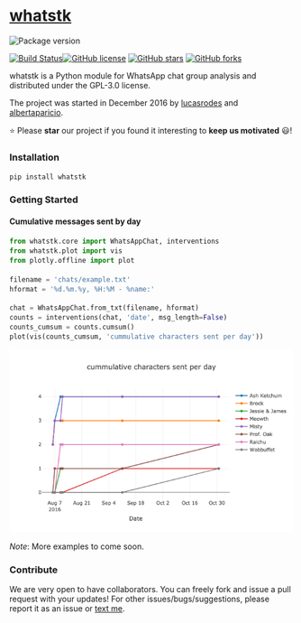 # [whatstk](http://lucasrodes.github.io/whatstk)

![Package version](https://img.shields.io/badge/whatstk-v0.1.5-brightgreen.svg?style=for-the-badge)

[![Build Status](https://travis-ci.com/lucasrodes/whatstk.svg?branch=develop)](https://travis-ci.com/lucasrodes/whatstk)[![GitHub license](https://img.shields.io/github/license/lucasrodes/whatstk.svg)](https://github.com/baldassarreFe/lucasrodes/blob/master/LICENSE)
[![GitHub stars](https://img.shields.io/github/stars/lucasrodes/whatstk.svg)](https://github.com/lucasrodes/whatstk/stargazers)
[![GitHub forks](https://img.shields.io/github/forks/lucasrodes/whatstk.svg)](https://github.com/lucasrodes/whatstk/network)

whatstk is a Python module for WhatsApp chat group analysis and distributed under the GPL-3.0 license.

The project was started in December 2016 by [lucasrodes](https://github.com/lucasrodes) and [albertaparicio](https://github.com/albertaparicio).

:star: Please **star** our project if you found it interesting to **keep us motivated** :smiley:!

### Installation

```
pip install whatstk
```

### Getting Started

#### Cumulative messages sent by day

```python
from whatstk.core import WhatsAppChat, interventions
from whatstk.plot import vis
from plotly.offline import plot

filename = 'chats/example.txt'
hformat = '%d.%m.%y, %H:%M - %name:'

chat = WhatsAppChat.from_txt(filename, hformat)
counts = interventions(chat, 'date', msg_length=False)
counts_cumsum = counts.cumsum()
plot(vis(counts_cumsum, 'cummulative characters sent per day'))
```
![](assets/example1.png)

*Note*: More examples to come soon.

### Contribute
We are very open to have collaborators. You can freely fork and issue a pull request with your updates!
For other issues/bugs/suggestions, please report it as an issue or [text me](mailto:lucasrg@kth.se).